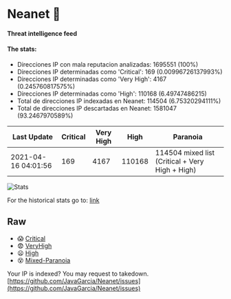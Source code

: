 # Neanet :hocho:
#### Threat intelligence feed
#### The stats:

- Direcciones IP con mala reputacion analizadas: 1695551 (100%)
- Direcciones IP determinadas como 'Critical':  169 (0.00996726137993%)
- Direcciones IP determinadas como 'Very High':  4167 (0.245760817575%)
- Direcciones IP determinadas como 'High':  110168 (6.49747486215)
- Total de direcciones IP indexadas en Neanet:  114504 (6.75320294111%)
- Total de direcciones IP descartadas en Neanet:  1581047 (93.2467970589%)

| Last Update | Critical | Very High | High | Paranoia |
| --- | --- | --- | --- | --- |
| 2021-04-16 04:01:56 | 169 | 4167 | 110168 | 114504 mixed list (Critical + Very High + High)|

![Stats](https://docs.google.com/spreadsheets/d/e/2PACX-1vSnaNMIXVabIpDJjufMlzH7poXnshF3mgd8Is1g9ytUEzVsP5my4Trn8f-xkoLLQ38xpL3HtmUexLo6/pubchart?oid=501124687&format=image)

For the historical stats go to: [link](/stats.csv)
## Raw
- :scream: [Critical](https://raw.githubusercontent.com/JavaGarcia/Neanet/master/blacklists/neanet_critical.txt)
- :fearful: [VeryHigh](https://raw.githubusercontent.com/JavaGarcia/Neanet/master/blacklists/neanet_veryHigh.txtt)
- :frowning: [High](https://raw.githubusercontent.com/JavaGarcia/Neanet/master/blacklists/neanet_high.txt)
- :dizzy_face: [Mixed-Paranoia](https://raw.githubusercontent.com/JavaGarcia/Neanet/master/blacklists/neanet_all.txt)


Your IP is indexed? You may request to takedown. [https://github.com/JavaGarcia/Neanet/issues](https://github.com/JavaGarcia/Neanet/issues)

























































































































































































































































































































































































































































































































































































































































































































































































































































































































































































































































































































































































































































































































































































































































































































































































































































































































































































































































































































































































































































































































































































































































































































































































































































































































































































































































































































































































































































































































































































































































































































































































































































































































































































































































































































































































































































































































































































































































































































































































































































































































































































































































































































































































































































































































































































































































































































































































































































































































































































































































































































































































































































































































































































































































































































































































































































































































































































































































